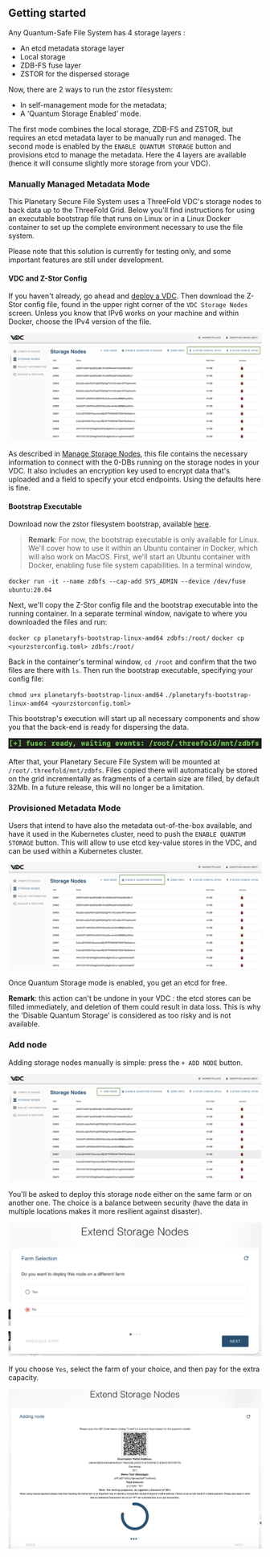 ## Getting started

Any Quantum-Safe File System has 4 storage layers : 
- An etcd metadata storage layer
- Local storage
- ZDB-FS fuse layer
- ZSTOR for the dispersed storage

Now, there are 2 ways to run the zstor filesystem: 
- In self-management mode for the metadata;
- A 'Quantum Storage Enabled' mode.

The first mode combines the local storage, ZDB-FS and ZSTOR, but requires an etcd metadata layer to be manually run and managed. 
The second mode is enabled by the `ENABLE QUANTUM STORAGE` button and provisions etcd to manage the metadata. Here the 4 layers are available (hence it will consume slightly more storage from your VDC).

### Manually Managed Metadata Mode

This Planetary Secure File System uses a ThreeFold VDC's storage nodes to back data up to the ThreeFold Grid. Below you'll find instructions for using an executable bootstrap file that runs on Linux or in a Linux Docker container to set up the complete environment necessary to use the file system. 

Please note that this solution is currently for testing only, and some important features are still under development.

#### VDC and Z-Stor Config

If you haven't already, go ahead and [deploy a VDC](evdc_deploy). Then download the Z-Stor config file, found in the upper right corner of the `VDC Storage Nodes` screen. Unless you know that IPv6 works on your machine and within Docker, choose the IPv4 version of the file.

![](img/planetaryfs_zstor_config.jpg)

As described in [Manage Storage Nodes](evdc_storage), this file contains the necessary information to connect with the 0-DBs running on the storage nodes in your VDC. It also includes an encryption key used to encrypt data that's uploaded and a field to specify your etcd endpoints. Using the defaults here is fine.

#### Bootstrap Executable

Download now the zstor filesystem bootstrap, available [here](https://github.com/threefoldtech/quantum-storage/releases/download/v0.0.1/planetaryfs-bootstrap-linux-amd64).


> __Remark__: 
For now, the bootstrap executable is only available for Linux. We'll cover how to use it within an Ubuntu container in Docker, which will also work on MacOS.
First, we'll start an Ubuntu container with Docker, enabling fuse file system capabilities. In a terminal window, 

`docker run -it --name zdbfs --cap-add SYS_ADMIN --device /dev/fuse ubuntu:20.04`

Next, we'll copy the Z-Stor config file and the bootstrap executable into the running container. In a separate terminal window, navigate to where you downloaded the files and run:

`docker cp planetaryfs-bootstrap-linux-amd64 zdbfs:/root/`
`docker cp <yourzstorconfig.toml> zdbfs:/root/`

Back in the container's terminal window, `cd /root` and confirm that the two files are there with `ls`. Then run the bootstrap executable, specifying your config file:

`chmod u+x planetaryfs-bootstrap-linux-amd64`
`./planetaryfs-bootstrap-linux-amd64 <yourzstorconfig.toml>`

This bootstrap's execution will start up all necessary components and show you that the back-end is ready for dispersing the data.

![](img/planetaryfs_bootstrap_ready.jpg ':size=600')

After that, your Planetary Secure File System will be mounted at `/root/.threefold/mnt/zdbfs`. Files copied there will automatically be stored on the grid incrementally as fragments of a certain size are filled, by default 32Mb. In a future release, this will no longer be a limitation.

### Provisioned Metadata Mode

Users that intend to have also the metadata out-of-the-box available, and have it used in the Kubernetes cluster, need to push the `ENABLE QUANTUM STORAGE` button. This will allow to use etcd key-value stores in the VDC, and can be used within a Kubernetes cluster.  

![](img/planetaryfs_enable_qs.jpg)

Once Quantum Storage mode is enabled, you get an etcd for free. 

**Remark**: this action can't be undone in your VDC : the etcd stores can be filled immediately, and deletion of them could result in data loss. This is why the 'Disable Quantum Storage' is considered as too risky and is not available. 

### Add node

Adding storage nodes manually is simple: press the `+ ADD NODE` button. 

![](img/planetaryfs_add_node.jpg)

You'll be asked to deploy this storage node either on the same farm or on another one. The choice is a balance between security (have the data in multiple locations makes it more resilient against disaster). 

![](img/planetaryfs_farm.jpg ':size=600')

If you choose `Yes`, select the farm of your choice, and then pay for the extra capacity. 

![](img/planetaryfs_pay.jpg ':size=600')